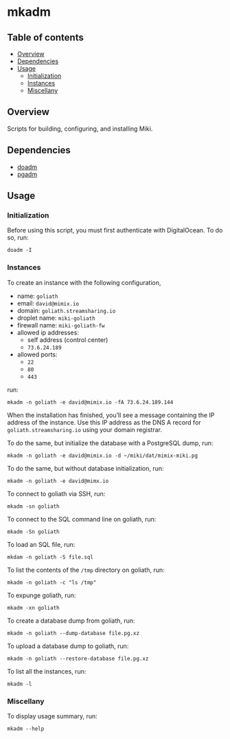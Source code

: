 mkadm
=====


<a name="toc">Table of contents</a>
-----------------------------------

- [Overview](#overview)
- [Dependencies](#dependencies)
- [Usage](#usage)
  + [Initialization](#init)
  + [Instances](#instances)
  + [Miscellany](#miscellany)


<a name="overview">Overview</a>
-------------------------------

Scripts for building, configuring, and installing Miki.


<a name="dependencies">Dependencies</a>
---------------------------------------

- [doadm](https://github.com/themimixcompany/doadm)
- [pgadm](https://github.com/themimixcompany/pgadm)


<a name="usage">Usage</a>
-------------------------

### <a name="init">Initialization</a>

Before using this script, you must first authenticate with DigitalOcean. To do so, run:

    doadm -I


### <a name="instances">Instances</a>

To create an instance with the following configuration,

- name: `goliath`
- email: `david@mimix.io`
- domain: `goliath.streamsharing.io`
- droplet name: `miki-goliath`
- firewall name: `miki-goliath-fw`
- allowed ip addresses:
  - self address (control center)
  - `73.6.24.189`
- allowed ports:
  - `22`
  - `80`
  - `443`

run:

    mkadm -n goliath -e david@mimix.io -fA 73.6.24.189.144

When the installation has finished, you’ll see a message containing the IP address of the instance. Use this IP address as the DNS A record for `goliath.streamsharing.io` using your domain registrar.

To do the same, but initialize the database with a PostgreSQL dump, run:

    mkadm -n goliath -e david@mimix.io -d ~/miki/dat/mimix-miki.pg

To do the same, but without database initialization, run:

    mkadm -n goliath -e david@mimx.io

To connect to goliath via SSH, run:

    mkadm -sn goliath

To connect to the SQL command line on goliath, run:

    mkadm -Sn goliath

To load an SQL file, run:

    mkdam -n goliath -S file.sql

To list the contents of the `/tmp` directory on goliath, run:

    mkadm -n goliath -c "ls /tmp"

To expunge goliath, run:

    mkadm -xn goliath

To create a database dump from goliath, run:

    mkadm -n goliath --dump-database file.pg.xz

To upload a database dump to goliath, run:

    mkadm -n goliath --restore-database file.pg.xz

To list all the instances, run:

    mkadm -l


### <a name="miscellany">Miscellany</a>

To display usage summary, run:

    mkadm --help
